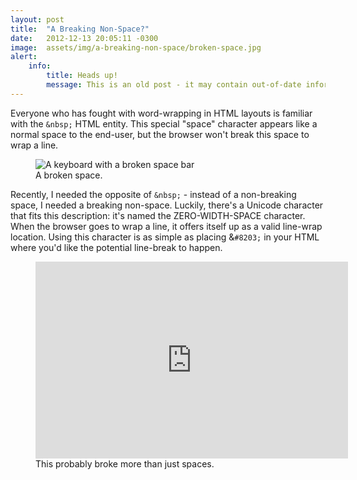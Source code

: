 ```yaml
---
layout: post
title:  "A Breaking Non-Space?"
date:   2012-12-13 20:05:11 -0300
image:  assets/img/a-breaking-non-space/broken-space.jpg
alert:
    info:
        title: Heads up!
        message: This is an old post - it may contain out-of-date information!
---
```


Everyone who has fought with word-wrapping in HTML layouts is familiar with the `&nbsp;` HTML entity. This special "space" character appears like a normal space to the end-user, but the browser won't break this space to wrap a line.

<figure>
    <img src="{{ 'assets/img/a-breaking-non-space/broken-space.jpg' | relative_url }}" alt="A keyboard with a broken space bar" />
    <figcaption>A broken space.</figcaption>
</figure>

Recently, I needed the opposite of `&nbsp;` - instead of a non-breaking space, I needed a breaking non-space. Luckily, there's a Unicode character that fits this description: it's named the ZERO-WIDTH-SPACE character. When the browser goes to wrap a line, it offers itself up as a valid line-wrap location. Using this character is as simple as placing &`#8203;` in your HTML where you'd like the potential line-break to happen.

<figure>
    <iframe class="rounded" width="500" height="315" src="https://www.youtube.com/embed/2IfPwTQ7au8?start=56&end=77" frameborder="0" allow="autoplay; encrypted-media" allowfullscreen></iframe>
    <figcaption>This probably broke more than just spaces.</figcaption>
</figure>